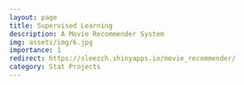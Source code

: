 ```yaml
---
layout: page
title: Supervised Learning
description: A Movie Recommender System
img: assets/img/6.jpg
importance: 1
redirect: https://sleezch.shinyapps.io/movie_recommender/
category: Stat Projects
---
```



